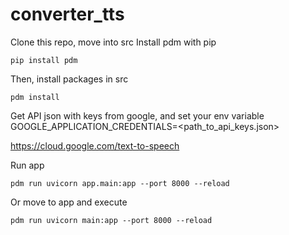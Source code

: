 # converter_tts

Clone this repo, move into src
Install pdm with pip 
```
pip install pdm
```
Then, install packages in src

```
pdm install
```

Get API json with keys from google, and set your env variable GOOGLE_APPLICATION_CREDENTIALS=<path_to_api_keys.json>

https://cloud.google.com/text-to-speech

Run app
```
pdm run uvicorn app.main:app --port 8000 --reload
```

Or move to app and execute
```
pdm run uvicorn main:app --port 8000 --reload
```
